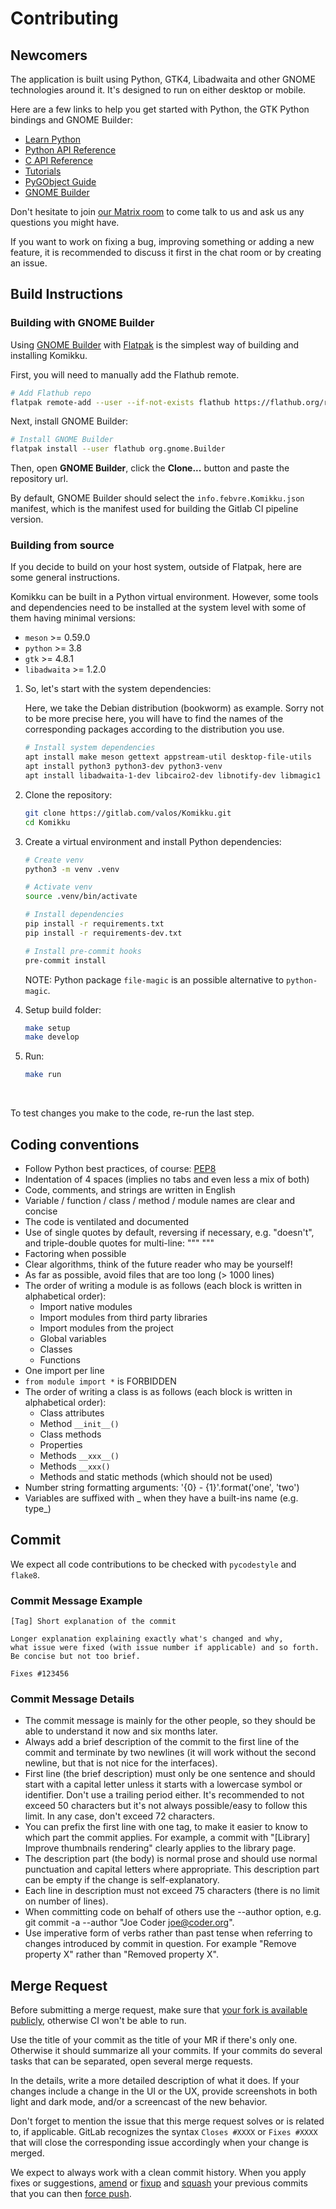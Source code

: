 # Contributing

## Newcomers

The application is built using Python, GTK4, Libadwaita and other GNOME technologies around it. It's designed to run on either desktop or mobile.

Here are a few links to help you get started with Python, the GTK Python bindings and GNOME Builder:

- [Learn Python](https://www.learnpython.org/)
- [Python API Reference](https://amolenaar.github.io/pgi-docgen/)
- [C API Reference](https://docs.gtk.org/)
- [Tutorials](https://developer.gnome.org/documentation/tutorials.html)
- [PyGObject Guide](https://rafaelmardojai.pages.gitlab.gnome.org/pygobject-guide/)
- [GNOME Builder](https://wiki.gnome.org/Apps/Builder)

Don't hesitate to join [our Matrix room](https://matrix.to/#/#komikku-gnome:matrix.org) to come talk to us and ask us any questions you might have.

If you want to work on fixing a bug, improving something or adding a new feature, it is recommended to discuss it first in the chat room or by creating an issue.

## Build Instructions

### Building with GNOME Builder

Using [GNOME Builder](https://wiki.gnome.org/Apps/Builder) with [Flatpak](https://flatpak.org/) is
the simplest way of building and installing Komikku.

First, you will need to manually add the Flathub remote.

```sh
# Add Flathub repo
flatpak remote-add --user --if-not-exists flathub https://flathub.org/repo/flathub.flatpakrepo
```

Next, install GNOME Builder:
```sh
# Install GNOME Builder
flatpak install --user flathub org.gnome.Builder
```

Then, open __GNOME Builder__, click the **Clone...** button and paste the repository url.

By default, GNOME Builder should select the `info.febvre.Komikku.json` manifest, which is the
manifest used for building the Gitlab CI pipeline version.

### Building from source

If you decide to build on your host system, outside of Flatpak, here are some general instructions.

Komikku can be built in a Python virtual environment. However, some tools and dependencies need to be installed at the system level with some of them having minimal versions:

* `meson` >= 0.59.0
* `python` >= 3.8
* `gtk` >= 4.8.1
* `libadwaita` >= 1.2.0

1. So, let's start with the system dependencies:

    Here, we take the Debian distribution (bookworm) as example.
    Sorry not to be more precise here, you will have to find the names of the corresponding packages according to the distribution you use.

    ```sh
    # Install system dependencies
    apt install make meson gettext appstream-util desktop-file-utils
    apt install python3 python3-dev python3-venv
    apt install libadwaita-1-dev libcairo2-dev libnotify-dev libmagic1 libwebkitgtk-6.0-4
    ```

2. Clone the repository:
    ```sh
    git clone https://gitlab.com/valos/Komikku.git
    cd Komikku
    ```

3. Create a virtual environment and install Python dependencies:
    ```sh
    # Create venv
    python3 -m venv .venv

    # Activate venv
    source .venv/bin/activate

    # Install dependencies
    pip install -r requirements.txt
    pip install -r requirements-dev.txt

    # Install pre-commit hooks
    pre-commit install
    ```

    NOTE: Python package `file-magic` is an possible alternative to `python-magic`.

4. Setup build folder:
    ```sh
    make setup
    make develop
    ```

5. Run:
    ```sh
    make run
    ```
​

To test changes you make to the code, re-run the last step.

## Coding conventions

- Follow Python best practices, of course: [PEP8](https://www.python.org/dev/peps/pep-0008/)
- Indentation of 4 spaces (implies no tabs and even less a mix of both)
- Code, comments, and strings are written in English
- Variable / function / class / method / module names are clear and concise
- The code is ventilated and documented
- Use of single quotes by default, reversing if necessary, e.g. "doesn't", and triple-double quotes for multi-line: """ """
- Factoring when possible
- Clear algorithms, think of the future reader who may be yourself!
- As far as possible, avoid files that are too long (> 1000 lines)
- The order of writing a module is as follows (each block is written in alphabetical order):
    - Import native modules
    - Import modules from third party libraries
    - Import modules from the project
    - Global variables
    - Classes
    - Functions
- One import per line
- `from module import *` is FORBIDDEN
- The order of writing a class is as follows (each block is written in alphabetical order):
    - Class attributes
    - Method `__init__()`
    - Class methods
    - Properties
    - Methods `__xxx__()`
    - Methods `__xxx()`
    - Methods and static methods (which should not be used)
- Number string formatting arguments: '{0} - {1}'.format('one', 'two')
- Variables are suffixed with _ when they have a built-ins name (e.g. type_)

## Commit

We expect all code contributions to be checked with `pycodestyle` and `flake8`.

### Commit Message Example

```
[Tag] Short explanation of the commit

Longer explanation explaining exactly what's changed and why,
what issue were fixed (with issue number if applicable) and so forth.
Be concise but not too brief.

Fixes #123456
```

### Commit Message Details

- The commit message is mainly for the other people, so they should be able to understand it now and six months later.
- Always add a brief description of the commit to the first line of the commit and terminate by two newlines (it will work without the second newline, but that is not nice for the interfaces).
- First line (the brief description) must only be one sentence and should start with a capital letter unless it starts with a lowercase symbol or identifier. Don't use a trailing period either. It's recommended to not exceed 50 characters but it's not always possible/easy to follow this limit. In any case, don't exceed 72 characters.
- You can prefix the first line with one tag, to make it easier to know to which part the commit applies. For example, a commit with "[Library] Improve thumbnails rendering" clearly applies to the library page.
- The description part (the body) is normal prose and should use normal punctuation and capital letters where appropriate.  This description part can be empty if the change is self-explanatory.
- Each line in description must not exceed 75 characters (there is no limit on number of lines).
- When committing code on behalf of others use the --author option, e.g. git commit -a --author "Joe Coder <joe@coder.org>".
- Use imperative form of verbs rather than past tense when referring to changes introduced by commit in question. For example "Remove property X" rather than "Removed property X".

## Merge Request

Before submitting a merge request, make sure that [your fork is available publicly](https://gitlab.gnome.org/help/user/public_access.md), otherwise CI won't be able to run.

Use the title of your commit as the title of your MR if there's only one. Otherwise it should summarize all your commits. If your commits do several tasks that can be separated, open several merge requests.

In the details, write a more detailed description of what it does. If your changes include a change in the UI or the UX, provide screenshots in both light and dark mode, and/or a screencast of the new behavior.

Don't forget to mention the issue that this merge request solves or is related to, if applicable. GitLab recognizes the syntax `Closes #XXXX` or `Fixes #XXXX` that will close the corresponding issue accordingly when your change is merged.

We expect to always work with a clean commit history. When you apply fixes or suggestions,
[amend](https://git-scm.com/docs/git-commit#Documentation/git-commit.txt---amend) or
[fixup](https://git-scm.com/docs/git-commit#Documentation/git-commit.txt---fixupamendrewordltcommitgt)
and [squash](https://git-scm.com/docs/git-rebase#Documentation/git-rebase.txt---autosquash) your
previous commits that you can then [force push](https://git-scm.com/docs/git-push#Documentation/git-push.txt--f).
